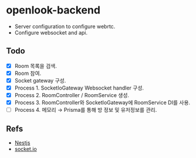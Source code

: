 # openlook-backend
- Server configuration to configure webrtc.
- Configure websocket and api.


## Todo 
- [x] Room 목록을 검색.
- [x] Room 참여.
- [x] Socket gateway 구성.
- [x] Process 1. SocketIoGateway Websocket handler 구성. 
- [x] Process 2. RoomController / RoomService 생성.
- [x] Process 3. RoomController와 SocketIoGateway에 RoomService DI를 사용.
- [ ] Process 4. 메모리 → Prisma를 통해 방 정보 및 유저정보를 관리. 

## Refs
- [Nestjs](https://nestjs.com/)
- [socket.io](https://socket.io/)
